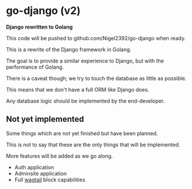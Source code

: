go-django (v2)
================

**Django rewritten to Golang**

This code will be pushed to github.com/Nigel2392/go-django when ready.

This is a rewrite of the Django framework in Golang.

The goal is to provide a similar experience to Django, but with the performance of Golang.

There is a caveat though; we try to touch the database as little as possible.

This means that we don't have a full ORM like Django does.

Any database logic should be implemented by the end-developer.

## Not yet implemented

Some things which are not yet finished but have been planned.

This is not to say that these are the only things that will be implemented.

More features will be added as we go along.

- Auth application
- Adminsite application
- Full [wagtail](https://wagtail.org) block capabilities
